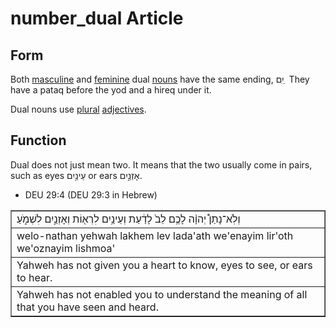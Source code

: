 # number_dual Article
## Form
Both [masculine](https://git.door43.org/Door43/en-uhg/src/master/content/gender_masculine/02.md) and [feminine](https://git.door43.org/Door43/en-uhg/src/master/content/gender_feminine/02.md) dual [nouns](https://git.door43.org/Door43/en-uhg/src/master/content/noun/02.md) have the same ending,  יִִם ַ   They have a pataq before the yod and a hireq under it. 

Dual nouns use [plural](https://git.door43.org/Door43/en-uhg/src/master/content/number_plural/02.md) [adjectives](https://git.door43.org/Door43/en-uhg/src/master/content/adjective/02.md).

## Function
Dual does not just mean two. It means that the two usually come in pairs, such as eyes עֵינַ֥יִם or ears אָזְנַ֣יִם. 

* DEU 29:4 (DEU 29:3 in Hebrew)
<table border="1" class="docutils">
<colgroup>
<col width="100%" />
</colgroup>
<tbody valign="top">
<tr class="row-odd"><td>וְלֹֽא־נָתַן֩ יְהוָ֨ה לָכֶ֥ם לֵב֙ לָדַ֔עַת וְעֵינַ֥יִם לִרְא֖וֹת וְאָזְנַ֣יִם לִשְׁמֹ֑עַ</td>
</tr>
<tr class="row-even"><td>welo-nathan yehwah lakhem lev lada'ath we'enayim lir'oth we'oznayim lishmoa'</td>
</tr>
<tr class="row-odd"><td>Yahweh has not given you a heart to know, eyes to see, or ears to hear.</td>
</tr>
<tr class="row-even"><td>Yahweh has not enabled you to understand the meaning of all that you have seen and heard.</td>
</tr>
</tbody>
</table>

